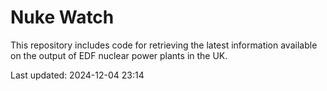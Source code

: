 # Nuke Watch

This repository includes code for retrieving the latest information available on the output of EDF nuclear power plants in the UK.

Last updated: 2024-12-04 23:14